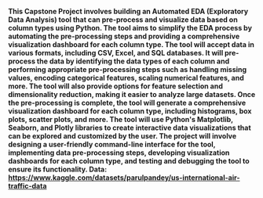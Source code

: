 **This Capstone Project involves building an Automated EDA (Exploratory Data Analysis) tool that can pre-process and visualize data based on column types using Python. The tool aims to simplify the EDA process by automating the pre-processing steps and providing a comprehensive visualization dashboard for each column type. The tool will accept data in various formats, including CSV, Excel, and SQL databases. It will pre-process the data by identifying the data types of each column and performing appropriate pre-processing steps such as handling missing values, encoding categorical features, scaling numerical features, and more. The tool will also provide options for feature selection and dimensionality reduction, making it easier to analyze large datasets. Once the pre-processing is complete, the tool will generate a comprehensive visualization dashboard for each column type, including histograms, box plots, scatter plots, and more. The tool will use Python's Matplotlib, Seaborn, and Plotly libraries to create interactive data visualizations that can be explored and customized by the user. The project will involve designing a user-friendly command-line interface for the tool, implementing data pre-processing steps, developing visualization dashboards for each column type, and testing and debugging the tool to ensure its functionality. Data: https://www.kaggle.com/datasets/parulpandey/us-international-air-traffic-data**
